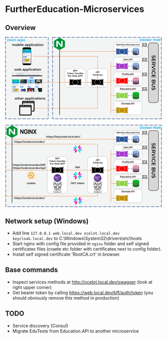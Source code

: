 # FurtherEducation-Microservices
## Overview

![alt text](about/overview_1.png)  

![alt text](about/overview_2.png)  

## Network setup (Windows)
* Add line `127.0.0.1 web.local.dev ocelot.local.dev keycloak.local.dev` to C:\Windows\System32\drivers\etc\hosts
* Start nginx with config file provided in `nginx` folder and self signed certificates files (craete etc folder with certificates next to config folder).
* Install self signed certificate 'RootCA.crt' in browser.

## Base commands
* Inspect services methods at http://ocelot.local.dev/swagger (look at right upper corner)
* Get bearer token by calling https://web.local.dev/bff/auth/token (you should obviously remove this method in production)

## TODO
* Service discovery (Consul)
* Migrate EduTests from Education.API to another microservice
